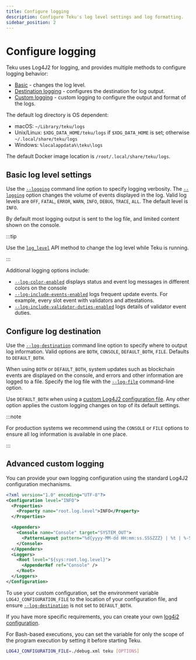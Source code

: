 ```yaml
---
title: Configure logging
description: Configure Teku's log level settings and log formatting.
sidebar_position: 2
---
```


# Configure logging

Teku uses Log4J2 for logging, and provides multiple methods to configure logging behavior:

- [Basic](#basic-log-level-settings) - changes the log level.
- [Destination logging](#configure-log-destination) - configures the destination for log output.
- [Custom logging](#advanced-custom-logging) - custom logging to configure the output and format of the logs.

The default log directory is OS dependent:

- macOS: `~/Library/teku/logs`
- Unix/Linux: `$XDG_DATA_HOME/teku/logs` if `$XDG_DATA_HOME` is set; otherwise `~/.local/share/teku/logs`
- Windows: `%localappdata%\teku\logs`

The default Docker image location is `/root/.local/share/teku/logs`.

## Basic log level settings

Use the [`--logging`](../../reference/cli/index.md#logging) command line option to specify logging verbosity.
The [`--logging`](../../reference/cli/index.md#logging) option changes the volume of events displayed in the log.
Valid log levels are `OFF`, `FATAL`, `ERROR`, `WARN`, `INFO`, `DEBUG`, `TRACE`, `ALL`. The default level is `INFO`.

By default most logging output is sent to the log file, and limited content shown on the console.

:::tip

Use the [`log_level`](https://consensys.github.io/teku/#tag/Teku/operation/putLogLevel) API method to change the log level while Teku is running.

:::

Additional logging options include:

- [`--log-color-enabled`](../../reference/cli/index.md#log-color-enabled) displays status and event log messages in different colors on the console
- [`--log-include-events-enabled`](../../reference/cli/index.md#log-include-events-enabled) logs frequent update events. For example, every slot event with validators and attestations.
- [`--log-include-validator-duties-enabled`](../../reference/cli/index.md#log-include-validator-duties-enabled) logs details of validator event duties.

## Configure log destination

Use the [`--log-destination`](../../reference/cli/index.md#log-destination) command line option to specify where to output log information.
Valid options are `BOTH`, `CONSOLE`, `DEFAULT_BOTH`, `FILE`. Defaults to `DEFAULT_BOTH`.

When using `BOTH` or `DEFAULT_BOTH`, system updates such as blockchain events are displayed on the console, and errors and other information are logged to a file.
Specify the log file with the [`--log-file`](../../reference/cli/index.md#log-file) command-line option.

Use `DEFAULT_BOTH` when using a [custom Log4J2 configuration file](#advanced-custom-logging). Any other option applies the custom logging changes on top of its default settings.

:::note

For production systems we recommend using the `CONSOLE` or `FILE` options to ensure all log information is available in one place.

:::

## Advanced custom logging

You can provide your own logging configuration using the standard Log4J2 configuration mechanisms.

```xml title="debug.xml"
<?xml version="1.0" encoding="UTF-8"?>
<Configuration level="INFO">
  <Properties>
    <Property name="root.log.level">INFO</Property>
  </Properties>

  <Appenders>
    <Console name="Console" target="SYSTEM_OUT">
      <PatternLayout pattern="%d{yyyy-MM-dd HH:mm:ss.SSSZZZ} | %t | %-5level | %c{1} | %msg %throwable%n" />
    </Console>
  </Appenders>
  <Loggers>
    <Root level="${sys:root.log.level}">
      <AppenderRef ref="Console" />
    </Root>
  </Loggers>
</Configuration>
```

To use your custom configuration, set the environment variable `LOG4J_CONFIGURATION_FILE` to the location of your configuration file, and ensure
[`--log-destination`](../../reference/cli/index.md#log-destination) is not set to `DEFAULT_BOTH`.

If you have more specific requirements, you can create your own [log4j2 configuration](https://logging.apache.org/log4j/2.x/manual/configuration.html).

For Bash-based executions, you can set the variable for only the scope of the program execution by setting it before starting Teku.

```bash title="Example"
LOG4J_CONFIGURATION_FILE=./debug.xml teku [OPTIONS]
```

